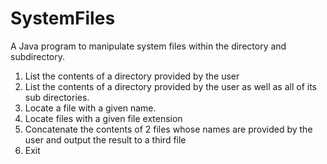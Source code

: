 # SystemFiles
A Java program to manipulate system files within the directory and subdirectory.

 1) List the contents of a directory provided by the user
 2) List the contents of a directory provided by the user
    as well as all of its sub directories.
 3) Locate a file with a given name.
 4) Locate files with a given file extension
 5) Concatenate the contents of 2 files whose names are provided
    by the user and output the result to a third file
 6) Exit
 
